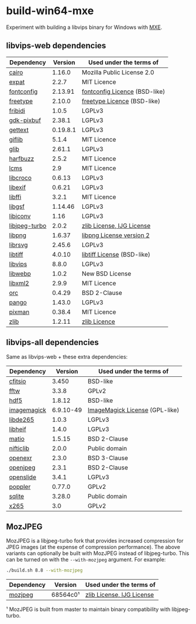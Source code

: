 # build-win64-mxe

Experiment with building a libvips binary for Windows with [MXE](https://github.com/mxe/mxe).

## libvips-web dependencies
| Dependency      | Version   | Used under the terms of         |
|-----------------|-----------|---------------------------------|
| [cairo]         | 1.16.0    | Mozilla Public License 2.0      |
| [expat]         | 2.2.7     | MIT Licence                     |
| [fontconfig]    | 2.13.91   | [fontconfig Licence] (BSD-like) |
| [freetype]      | 2.10.0    | [freetype Licence] (BSD-like)   |
| [fribidi]       | 1.0.5     | LGPLv3                          |
| [gdk-pixbuf]    | 2.38.1    | LGPLv3                          |
| [gettext]       | 0.19.8.1  | LGPLv3                          |
| [giflib]        | 5.1.4     | MIT Licence                     |
| [glib]          | 2.61.1    | LGPLv3                          |
| [harfbuzz]      | 2.5.2     | MIT Licence                     |
| [lcms]          | 2.9       | MIT Licence                     |
| [libcroco]      | 0.6.13    | LGPLv3                          |
| [libexif]       | 0.6.21    | LGPLv3                          |
| [libffi]        | 3.2.1     | MIT Licence                     |
| [libgsf]        | 1.14.46   | LGPLv3                          |
| [libiconv]      | 1.16      | LGPLv3                          |
| [libjpeg-turbo] | 2.0.2     | [zlib License, IJG License]     |
| [libpng]        | 1.6.37    | [libpng License version 2]      |
| [librsvg]       | 2.45.6    | LGPLv3                          |
| [libtiff]       | 4.0.10    | [libtiff License] (BSD-like)    |
| [libvips]       | 8.8.0     | LGPLv3                          |
| [libwebp]       | 1.0.2     | New BSD License                 |
| [libxml2]       | 2.9.9     | MIT Licence                     |
| [orc]           | 0.4.29    | BSD 2-Clause                    |
| [pango]         | 1.43.0    | LGPLv3                          |
| [pixman]        | 0.38.4    | MIT Licence                     |
| [zlib]          | 1.2.11    | [zlib Licence]                  |

[cairo]: https://cairographics.org/
[expat]: https://github.com/libexpat/libexpat
[fontconfig]: https://www.fontconfig.org/
[fontconfig Licence]: https://cgit.freedesktop.org/fontconfig/tree/COPYING
[freetype]: https://www.freetype.org/
[freetype Licence]: http://git.savannah.gnu.org/cgit/freetype/freetype2.git/tree/docs/FTL.TXT
[fribidi]: https://github.com/fribidi/fribidi
[gdk-pixbuf]: https://github.com/GNOME/gdk-pixbuf
[gettext]: https://www.gnu.org/software/gettext/
[giflib]: https://sourceforge.net/projects/giflib/
[glib]: https://github.com/GNOME/glib
[harfbuzz]: https://github.com/harfbuzz/harfbuzz
[lcms]: https://github.com/mm2/Little-CMS
[libcroco]: https://github.com/GNOME/libcroco
[libexif]: https://github.com/libexif/libexif
[libffi]: https://sourceware.org/libffi/
[libgsf]: https://github.com/GNOME/libgsf
[libiconv]: https://www.gnu.org/software/libiconv/
[libjpeg-turbo]: https://github.com/libjpeg-turbo/libjpeg-turbo
[zlib License, IJG License]: https://github.com/libjpeg-turbo/libjpeg-turbo/blob/master/LICENSE.md
[libpng]: https://github.com/glennrp/libpng
[libpng License version 2]: http://www.libpng.org/pub/png/src/libpng-LICENSE.txt
[librsvg]: https://github.com/GNOME/librsvg
[libtiff]: http://www.simplesystems.org/libtiff/
[libtiff License]: http://www.simplesystems.org/libtiff/misc.html
[libvips]: https://github.com/libvips/libvips
[libwebp]: https://github.com/webmproject/libwebp
[libxml2]: https://github.com/GNOME/libxml2
[orc]: https://github.com/GStreamer/orc
[pango]: https://www.pango.org/
[pixman]: http://www.pixman.org/
[zlib]: https://zlib.net/
[zlib Licence]: https://github.com/madler/zlib/blob/master/zlib.h

## libvips-all dependencies
Same as libvips-web + these extra dependencies:

| Dependency      | Version   | Used under the terms of          |
|-----------------|-----------|----------------------------------|
| [cfitsio]       | 3.450     | BSD-like                         |
| [fftw]          | 3.3.8     | GPLv2                            |
| [hdf5]          | 1.8.12    | BSD-like                         |
| [imagemagick]   | 6.9.10-49 | [ImageMagick License] (GPL-like) |
| [libde265]      | 1.0.3     | LGPLv3                           |
| [libheif]       | 1.4.0     | LGPLv3                           |
| [matio]         | 1.5.15    | BSD 2-Clause                     |
| [nifticlib]     | 2.0.0     | Public domain                    |
| [openexr]       | 2.3.0     | BSD 3-Clause                     |
| [openjpeg]      | 2.3.1     | BSD 2-Clause                     |
| [openslide]     | 3.4.1     | LGPLv3                           |
| [poppler]       | 0.77.0    | GPLv2                            |
| [sqlite]        | 3.28.0    | Public domain                    |
| [x265]          | 3.0       | GPLv2                            |

[cfitsio]: https://heasarc.gsfc.nasa.gov/fitsio/
[hdf5]: https://www.hdfgroup.org/solutions/hdf5/
[fftw]: https://github.com/FFTW/fftw3
[imagemagick]: https://github.com/ImageMagick/ImageMagick6
[libde265]: https://github.com/strukturag/libde265
[libheif]: https://github.com/strukturag/libheif
[ImageMagick License]: https://www.imagemagick.org/script/license.php
[matio]: https://github.com/tbeu/matio
[nifticlib]: https://nifti.nimh.nih.gov/
[openexr]: https://github.com/openexr/openexr
[openjpeg]: http://www.openjpeg.org/
[openslide]: https://github.com/openslide/openslide
[poppler]: https://poppler.freedesktop.org/
[sqlite]: https://www.sqlite.org/
[x265]: http://x265.org/

## MozJPEG
MozJPEG is a libjpeg-turbo fork that provides increased compression for JPEG images
(at the expense of compression performance). The above variants can optionally be built
with MozJPEG instead of libjpeg-turbo. This can be turned on with the `--with-mozjpeg`
argument. For example:

```bash
./build.sh 8.8 --with-mozjpeg
```

| Dependency      | Version   | Used under the terms of          |
|-----------------|-----------|----------------------------------|
| [mozjpeg]       | 68564c0¹  | [zlib License, IJG License]      |

¹ MozJPEG is built from master to maintain binary compatibility with libjpeg-turbo.

[mozjpeg]: https://github.com/mozilla/mozjpeg
